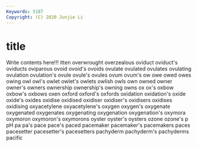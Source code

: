 ```yaml
---
Keywords: 5187
Copyright: (C) 2020 Junjie Li
---
```


# title

Write contents here!!!
itten 
overwrought 
overzealous
oviduct 
oviduct's 
oviducts 
oviparous 
ovoid 
ovoid's 
ovoids 
ovulate 
ovulated 
ovulates
ovulating 
ovulation 
ovulation's 
ovule 
ovule's 
ovules 
ovum 
ovum's 
ow 
owe
owed 
owes 
owing 
owl 
owl's 
owlet 
owlet's 
owlets 
owlish 
owls
own 
owned 
owner 
owner's 
owners 
ownership 
ownership's 
owning 
owns 
ox
ox's 
oxbow 
oxbow's 
oxbows 
oxen 
oxford 
oxford's 
oxfords 
oxidation 
oxidation's
oxide 
oxide's 
oxides 
oxidise 
oxidised 
oxidiser 
oxidiser's 
oxidisers 
oxidises 
oxidising
oxyacetylene 
oxyacetylene's 
oxygen 
oxygen's 
oxygenate 
oxygenated 
oxygenates 
oxygenating 
oxygenation 
oxygenation's
oxymora 
oxymoron 
oxymoron's 
oxymorons 
oyster 
oyster's 
oysters 
ozone 
ozone's 
p
pH 
pa 
pa's 
pace 
pace's 
paced 
pacemaker 
pacemaker's 
pacemakers 
paces
pacesetter 
pacesetter's 
pacesetters 
pachyderm 
pachyderm's 
pachyderms 
pacific 
